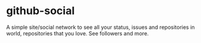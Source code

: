 # github-social
A simple site/social network to see all your status, issues and repositories in world, repositories that you love. See followers and more.
